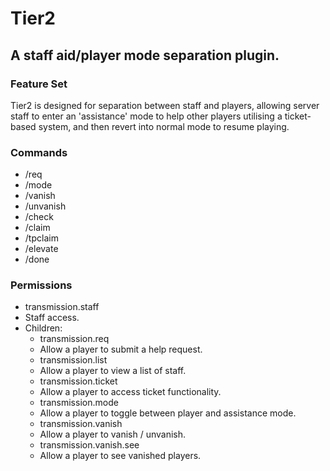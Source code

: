 # Tier2
## A staff aid/player mode separation plugin.

### Feature Set
Tier2 is designed for separation between staff and players, allowing server staff to enter an 'assistance' mode to help other players utilising a ticket-based system, and then revert into normal mode to resume playing.

### Commands
* /req
* /mode
* /vanish
* /unvanish
* /check
* /claim
* /tpclaim
* /elevate
* /done


### Permissions
* transmission.staff
 * Staff access.
 * Children:
    * transmission.req
     * Allow a player to submit a help request.
    * transmission.list
     * Allow a player to view a list of staff.
    * transmission.ticket
     * Allow a player to access ticket functionality.
    * transmission.mode
     * Allow a player to toggle between player and assistance mode.
    * transmission.vanish
     * Allow a player to vanish / unvanish.
    * transmission.vanish.see
     * Allow a player to see vanished players.